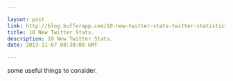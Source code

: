 ```yaml
---

layout: post
link: http://blog.bufferapp.com/10-new-twitter-stats-twitter-statistics-to-help-you-reach-your-followers
title: 10 New Twitter Stats.
description: 10 New Twitter Stats.
date: 2013-11-07 08:30:00 GMT

---
```


some useful things to consider.
